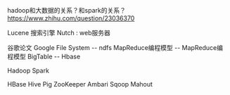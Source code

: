 hadoop和大数据的关系？和spark的关系？
https://www.zhihu.com/question/23036370

Lucene 搜索引擎
    Nutch : web服务器

谷歌论文
    Google File System -- ndfs
    MapReduce编程模型 -- MapReduce编程模型
    BigTable  -- Hbase

Hadoop
Spark

HBase
Hive
Pig
ZooKeeper
Ambari
Sqoop
Mahout